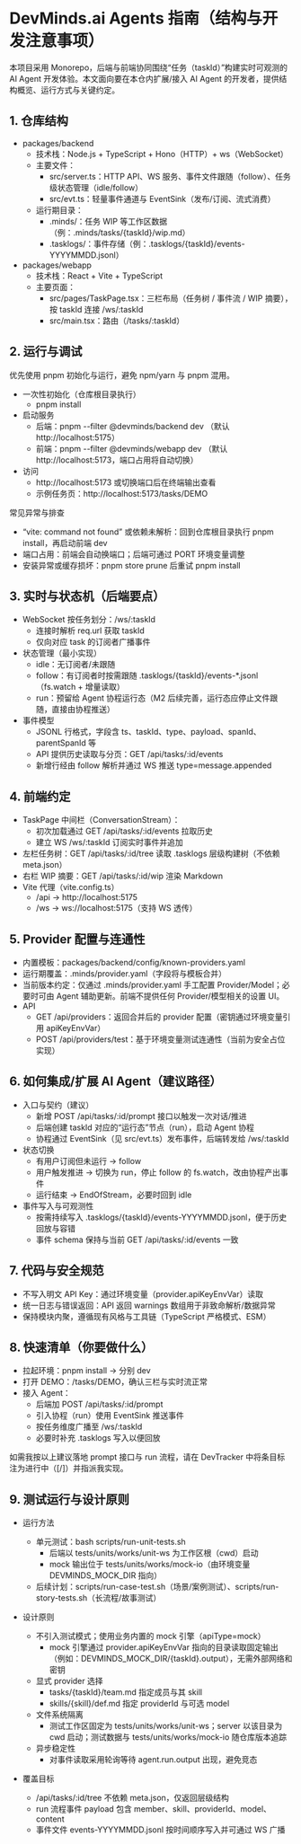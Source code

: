 # DevMinds.ai Agents 指南（结构与开发注意事项）

本项目采用 Monorepo，后端与前端协同围绕“任务（taskId）”构建实时可观测的 AI Agent 开发体验。本文面向要在本仓内扩展/接入 AI Agent 的开发者，提供结构概览、运行方式与关键约定。

## 1. 仓库结构

- packages/backend
  - 技术栈：Node.js + TypeScript + Hono（HTTP）+ ws（WebSocket）
  - 主要文件：
    - src/server.ts：HTTP API、WS 服务、事件文件跟随（follow）、任务级状态管理（idle/follow）
    - src/evt.ts：轻量事件通道与 EventSink（发布/订阅、流式消费）
  - 运行期目录：
    - .minds/：任务 WIP 等工作区数据（例：.minds/tasks/{taskId}/wip.md）
    - .tasklogs/：事件存储（例：.tasklogs/{taskId}/events-YYYYMMDD.jsonl）
- packages/webapp
  - 技术栈：React + Vite + TypeScript
  - 主要页面：
    - src/pages/TaskPage.tsx：三栏布局（任务树 / 事件流 / WIP 摘要），按 taskId 连接 /ws/:taskId
    - src/main.tsx：路由（/tasks/:taskId）

## 2. 运行与调试

优先使用 pnpm 初始化与运行，避免 npm/yarn 与 pnpm 混用。

- 一次性初始化（仓库根目录执行）
  - pnpm install
- 启动服务
  - 后端：pnpm --filter @devminds/backend dev （默认 http://localhost:5175）
  - 前端：pnpm --filter @devminds/webapp dev （默认 http://localhost:5173，端口占用将自动切换）
- 访问
  - http://localhost:5173 或切换端口后在终端输出查看
  - 示例任务页：http://localhost:5173/tasks/DEMO

常见异常与排查

- “vite: command not found” 或依赖未解析：回到仓库根目录执行 pnpm install，再启动前端 dev
- 端口占用：前端会自动换端口；后端可通过 PORT 环境变量调整
- 安装异常或缓存损坏：pnpm store prune 后重试 pnpm install

## 3. 实时与状态机（后端要点）

- WebSocket 按任务划分：/ws/:taskId
  - 连接时解析 req.url 获取 taskId
  - 仅向对应 task 的订阅者广播事件
- 状态管理（最小实现）
  - idle：无订阅者/未跟随
  - follow：有订阅者时按需跟随 .tasklogs/{taskId}/events-\*.jsonl（fs.watch + 增量读取）
  - run：预留给 Agent 协程运行态（M2 后续完善，运行态应停止文件跟随，直接由协程推送）
- 事件模型
  - JSONL 行格式，字段含 ts、taskId、type、payload、spanId、parentSpanId 等
  - API 提供历史读取与分页：GET /api/tasks/:id/events
  - 新增行经由 follow 解析并通过 WS 推送 type=message.appended

## 4. 前端约定

- TaskPage 中间栏（ConversationStream）：
  - 初次加载通过 GET /api/tasks/:id/events 拉取历史
  - 建立 WS /ws/:taskId 订阅实时事件并追加
- 左栏任务树：GET /api/tasks/:id/tree 读取 .tasklogs 层级构建树（不依赖 meta.json）
- 右栏 WIP 摘要：GET /api/tasks/:id/wip 渲染 Markdown
- Vite 代理（vite.config.ts）
  - /api → http://localhost:5175
  - /ws → ws://localhost:5175（支持 WS 透传）

## 5. Provider 配置与连通性

- 内置模板：packages/backend/config/known-providers.yaml
- 运行期覆盖：.minds/provider.yaml（字段将与模板合并）
- 当前版本约定：仅通过 .minds/provider.yaml 手工配置 Provider/Model；必要时可由 Agent 辅助更新。前端不提供任何 Provider/模型相关的设置 UI。
- API
  - GET /api/providers：返回合并后的 provider 配置（密钥通过环境变量引用 apiKeyEnvVar）
  - POST /api/providers/test：基于环境变量测试连通性（当前为安全占位实现）

## 6. 如何集成/扩展 AI Agent（建议路径）

- 入口与契约（建议）
  - 新增 POST /api/tasks/:id/prompt 接口以触发一次对话/推进
  - 后端创建 taskId 对应的“运行态”节点（run），启动 Agent 协程
  - 协程通过 EventSink（见 src/evt.ts）发布事件，后端转发给 /ws/:taskId
- 状态切换
  - 有用户订阅但未运行 → follow
  - 用户触发推进 → 切换为 run，停止 follow 的 fs.watch，改由协程产出事件
  - 运行结束 → EndOfStream，必要时回到 idle
- 事件写入与可观测性
  - 按需持续写入 .tasklogs/{taskId}/events-YYYYMMDD.jsonl，便于历史回放与容错
  - 事件 schema 保持与当前 GET /api/tasks/:id/events 一致

## 7. 代码与安全规范

- 不写入明文 API Key：通过环境变量（provider.apiKeyEnvVar）读取
- 统一日志与错误返回：API 返回 warnings 数组用于非致命解析/数据异常
- 保持模块内聚，遵循现有风格与工具链（TypeScript 严格模式、ESM）

## 8. 快速清单（你要做什么）

- 拉起环境：pnpm install → 分别 dev
- 打开 DEMO：/tasks/DEMO，确认三栏与实时流正常
- 接入 Agent：
  - 后端加 POST /api/tasks/:id/prompt
  - 引入协程（run）使用 EventSink 推送事件
  - 按任务维度广播至 /ws/:taskId
  - 必要时补充 .tasklogs 写入以便回放

如需我按以上建议落地 prompt 接口与 run 流程，请在 DevTracker 中将条目标注为进行中（[/]）并指派我实现。

## 9. 测试运行与设计原则

- 运行方法
  - 单元测试：bash scripts/run-unit-tests.sh
    - 后端以 tests/units/works/unit-ws 为工作区根（cwd）启动
    - mock 输出位于 tests/units/works/mock-io（由环境变量 DEVMINDS_MOCK_DIR 指向）
  - 后续计划：scripts/run-case-test.sh（场景/案例测试）、scripts/run-story-tests.sh（长流程/故事测试）

- 设计原则
  - 不引入测试模式；使用业务内置的 mock 引擎（apiType=mock）
    - mock 引擎通过 provider.apiKeyEnvVar 指向的目录读取固定输出（例如：DEVMINDS_MOCK_DIR/{taskId}.output），无需外部网络和密钥
  - 显式 provider 选择
    - tasks/{taskId}/team.md 指定成员与其 skill
    - skills/{skill}/def.md 指定 providerId 与可选 model
  - 文件系统隔离
    - 测试工作区固定为 tests/units/works/unit-ws；server 以该目录为 cwd 启动；测试数据与 tests/units/works/mock-io 随仓库版本追踪
  - 异步稳定性
    - 对事件读取采用轮询等待 agent.run.output 出现，避免竞态

- 覆盖目标
  - /api/tasks/:id/tree 不依赖 meta.json，仅返回层级结构
  - run 流程事件 payload 包含 member、skill、providerId、model、content
  - 事件文件 events-YYYYMMDD.jsonl 按时间顺序写入并可通过 WS 广播
